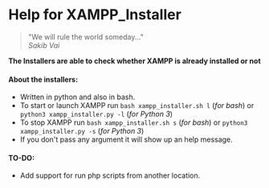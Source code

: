 # Help for XAMPP_Installer
> "We will rule the world someday..."  
> _Sakib Vai_

**The Installers are able to check whether XAMPP is already installed or not**
#### About the installers:
- Written in python and also in bash.
- To start or launch XAMPP run `bash xampp_installer.sh l` (_for bash_) or `python3 xampp_installer.py -l` (_for Python 3_)
- To stop XAMPP run `bash xampp_installer.sh s` (_for bash_) or `python3 xampp_installer.py -s` (_for Python 3_)
- If you don't pass any argument it will show up an help message.

#### TO-DO:
- Add support for run php scripts from another location.